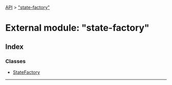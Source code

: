 [API](../README.md) > ["state-factory"](../modules/_state_factory_.md)

# External module: "state-factory"

## Index

### Classes

* [StateFactory](../classes/_state_factory_.statefactory.md)

---

